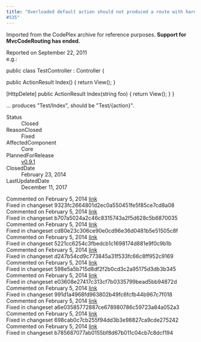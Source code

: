 ```yaml
---
title: "Overloaded default action should not produced a route with hardcoded action
#535"
---
```

<div class="note">
   <p>
      Imported from the CodePlex archive for reference purposes. <b>Support for MvcCodeRouting has ended.</b></p>
</div>
<div class="issue-report">
   <div class="issue-header">Reported on 
      <time datetime="2011-09-22T16:45:42.783-07:00" title="2011-09-22T16:45:42.783-07:00">September 22, 2011</time>
   </div>
   <div class="issue-message" markdown="1">e.g.:

public class TestController : Controller {

   public ActionResult Index() {
      return View();
   }

   [HttpDelete]
   public ActionResult Index(string foo) {
      return View();
   }
}

... produces "Test/Index", should be "Test/{action}".
      
   </div>
   <div class="issue-footer">
      <dl>
         <dt>Status</dt>
         <dd>Closed</dd>
         <dt>ReasonClosed</dt>
         <dd>Fixed</dd>
         <dt>AffectedComponent</dt>
         <dd>Core</dd>
         <dt>PlannedForRelease</dt>
         <dd><a href="https://github.com/maxtoroq/MvcCodeRouting/releases/tag/v0.9.1">v0.9.1</a></dd>
         <dt>ClosedDate</dt>
         <dd>
            <time datetime="2014-02-23T18:59:23.703-08:00" title="2014-02-23T18:59:23.703-08:00">February 23, 2014</time>
         </dd>
         <dt>LastUpdatedDate</dt>
         <dd>
            <time datetime="2017-12-11T02:15:56.247-08:00" title="2017-12-11T02:15:56.247-08:00">December 11, 2017</time>
         </dd>
      </dl>
   </div>
</div>
<div id="post132734" class="issue-comment">
   <div class="issue-header">Commented on 
      <time datetime="2014-02-05T11:42:29.993-08:00" title="2014-02-05T11:42:29.993-08:00">February 5, 2014</time> <a href="#post132734" class="post-link">link</a></div>
   <div class="issue-message" markdown="1">Fixed in changeset 9323fc2664801d2ec0a550451fe5f85ce7cd8a08
      
   </div>
</div>
<div id="post132735" class="issue-comment">
   <div class="issue-header">Commented on 
      <time datetime="2014-02-05T11:42:30.023-08:00" title="2014-02-05T11:42:30.023-08:00">February 5, 2014</time> <a href="#post132735" class="post-link">link</a></div>
   <div class="issue-message" markdown="1">Fixed in changeset b707a5024a2c46c8315743a2f5d628c5b6870035
      
   </div>
</div>
<div id="post132736" class="issue-comment">
   <div class="issue-header">Commented on 
      <time datetime="2014-02-05T11:42:30.04-08:00" title="2014-02-05T11:42:30.04-08:00">February 5, 2014</time> <a href="#post132736" class="post-link">link</a></div>
   <div class="issue-message" markdown="1">Fixed in changeset cd80e23c306ce90e0cd96e36d0481b5e51505c8f
      
   </div>
</div>
<div id="post132737" class="issue-comment">
   <div class="issue-header">Commented on 
      <time datetime="2014-02-05T11:42:30.057-08:00" title="2014-02-05T11:42:30.057-08:00">February 5, 2014</time> <a href="#post132737" class="post-link">link</a></div>
   <div class="issue-message" markdown="1">Fixed in changeset 5221cc6254c3fbedcb1c1698174d881e9f0c9b1b
      
   </div>
</div>
<div id="post132738" class="issue-comment">
   <div class="issue-header">Commented on 
      <time datetime="2014-02-05T11:42:30.07-08:00" title="2014-02-05T11:42:30.07-08:00">February 5, 2014</time> <a href="#post132738" class="post-link">link</a></div>
   <div class="issue-message" markdown="1">Fixed in changeset d247b54cd9c773845a31f533fc66c8ff952c9169
      
   </div>
</div>
<div id="post132739" class="issue-comment">
   <div class="issue-header">Commented on 
      <time datetime="2014-02-05T11:42:30.087-08:00" title="2014-02-05T11:42:30.087-08:00">February 5, 2014</time> <a href="#post132739" class="post-link">link</a></div>
   <div class="issue-message" markdown="1">Fixed in changeset 598e5a5b715d8df2f2b0cd3c2a95175d3db3b345
      
   </div>
</div>
<div id="post132740" class="issue-comment">
   <div class="issue-header">Commented on 
      <time datetime="2014-02-05T11:42:30.103-08:00" title="2014-02-05T11:42:30.103-08:00">February 5, 2014</time> <a href="#post132740" class="post-link">link</a></div>
   <div class="issue-message" markdown="1">Fixed in changeset e03608e27417c313cf7b0335799bead5bb94872d
      
   </div>
</div>
<div id="post132741" class="issue-comment">
   <div class="issue-header">Commented on 
      <time datetime="2014-02-05T11:42:30.12-08:00" title="2014-02-05T11:42:30.12-08:00">February 5, 2014</time> <a href="#post132741" class="post-link">link</a></div>
   <div class="issue-message" markdown="1">Fixed in changeset 991d1a4968fd963802b49fc6fcfb44b967c7f018
      
   </div>
</div>
<div id="post132742" class="issue-comment">
   <div class="issue-header">Commented on 
      <time datetime="2014-02-05T11:42:30.133-08:00" title="2014-02-05T11:42:30.133-08:00">February 5, 2014</time> <a href="#post132742" class="post-link">link</a></div>
   <div class="issue-message" markdown="1">Fixed in changeset a6e03585772887ce678980786c59723a84a052a3
      
   </div>
</div>
<div id="post132743" class="issue-comment">
   <div class="issue-header">Commented on 
      <time datetime="2014-02-05T11:42:30.15-08:00" title="2014-02-05T11:42:30.15-08:00">February 5, 2014</time> <a href="#post132743" class="post-link">link</a></div>
   <div class="issue-message" markdown="1">Fixed in changeset 698cab0c7cb255f94dd3b3e98827ca9cde275242
      
   </div>
</div>
<div id="post132744" class="issue-comment">
   <div class="issue-header">Commented on 
      <time datetime="2014-02-05T11:42:30.197-08:00" title="2014-02-05T11:42:30.197-08:00">February 5, 2014</time> <a href="#post132744" class="post-link">link</a></div>
   <div class="issue-message" markdown="1">Fixed in changeset b785687077ab0155bf8d67b011c04cb7c8dcf194
      
   </div>
</div>